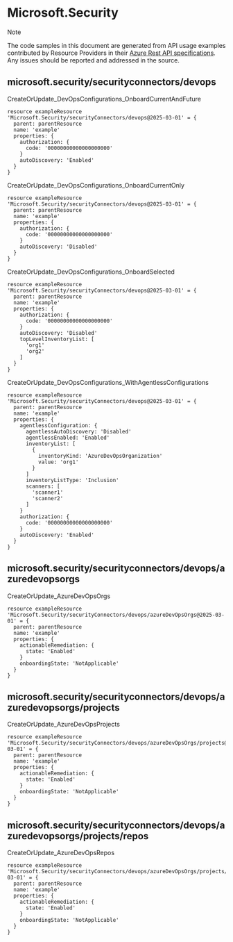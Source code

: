 # Microsoft.Security
  
> [!NOTE]
> The code samples in this document are generated from API usage examples contributed by Resource Providers in their [Azure Rest API specifications](https://github.com/Azure/azure-rest-api-specs). Any issues should be reported and addressed in the source.


## microsoft.security/securityconnectors/devops

CreateOrUpdate_DevOpsConfigurations_OnboardCurrentAndFuture
```bicep
resource exampleResource 'Microsoft.Security/securityConnectors/devops@2025-03-01' = {
  parent: parentResource 
  name: 'example'
  properties: {
    authorization: {
      code: '00000000000000000000'
    }
    autoDiscovery: 'Enabled'
  }
}
```

CreateOrUpdate_DevOpsConfigurations_OnboardCurrentOnly
```bicep
resource exampleResource 'Microsoft.Security/securityConnectors/devops@2025-03-01' = {
  parent: parentResource 
  name: 'example'
  properties: {
    authorization: {
      code: '00000000000000000000'
    }
    autoDiscovery: 'Disabled'
  }
}
```

CreateOrUpdate_DevOpsConfigurations_OnboardSelected
```bicep
resource exampleResource 'Microsoft.Security/securityConnectors/devops@2025-03-01' = {
  parent: parentResource 
  name: 'example'
  properties: {
    authorization: {
      code: '00000000000000000000'
    }
    autoDiscovery: 'Disabled'
    topLevelInventoryList: [
      'org1'
      'org2'
    ]
  }
}
```

CreateOrUpdate_DevOpsConfigurations_WithAgentlessConfigurations
```bicep
resource exampleResource 'Microsoft.Security/securityConnectors/devops@2025-03-01' = {
  parent: parentResource 
  name: 'example'
  properties: {
    agentlessConfiguration: {
      agentlessAutoDiscovery: 'Disabled'
      agentlessEnabled: 'Enabled'
      inventoryList: [
        {
          inventoryKind: 'AzureDevOpsOrganization'
          value: 'org1'
        }
      ]
      inventoryListType: 'Inclusion'
      scanners: [
        'scanner1'
        'scanner2'
      ]
    }
    authorization: {
      code: '00000000000000000000'
    }
    autoDiscovery: 'Enabled'
  }
}
```

## microsoft.security/securityconnectors/devops/azuredevopsorgs

CreateOrUpdate_AzureDevOpsOrgs
```bicep
resource exampleResource 'Microsoft.Security/securityConnectors/devops/azureDevOpsOrgs@2025-03-01' = {
  parent: parentResource 
  name: 'example'
  properties: {
    actionableRemediation: {
      state: 'Enabled'
    }
    onboardingState: 'NotApplicable'
  }
}
```

## microsoft.security/securityconnectors/devops/azuredevopsorgs/projects

CreateOrUpdate_AzureDevOpsProjects
```bicep
resource exampleResource 'Microsoft.Security/securityConnectors/devops/azureDevOpsOrgs/projects@2025-03-01' = {
  parent: parentResource 
  name: 'example'
  properties: {
    actionableRemediation: {
      state: 'Enabled'
    }
    onboardingState: 'NotApplicable'
  }
}
```

## microsoft.security/securityconnectors/devops/azuredevopsorgs/projects/repos

CreateOrUpdate_AzureDevOpsRepos
```bicep
resource exampleResource 'Microsoft.Security/securityConnectors/devops/azureDevOpsOrgs/projects/repos@2025-03-01' = {
  parent: parentResource 
  name: 'example'
  properties: {
    actionableRemediation: {
      state: 'Enabled'
    }
    onboardingState: 'NotApplicable'
  }
}
```
